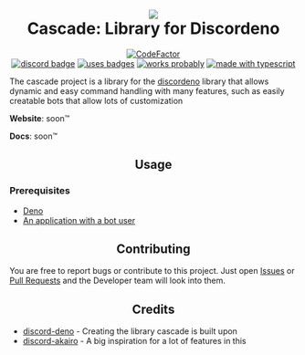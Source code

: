 <h1 align = "center">
    <img src="https://cdn.discordapp.com/attachments/807406629070700584/807601297590059038/imageedit_1_3499097741.png">
    <br>
    Cascade: Library for Discordeno
</h1>

<div align="center">

[![CodeFactor](https://www.codefactor.io/repository/github/tymanwastaken/cascade/badge)](https://www.codefactor.io/repository/github/tymanwastaken/cascade)
<br>
[![discord badge](https://img.shields.io/badge/Join%20the-Discord-blue?style=for-the-badge)](https://discord.gg/Dsue9NYRZs)
[![uses badges](https://img.shields.io/badge/Uses-Badges-yellow?style=for-the-badge)](https://shields.io)
[![works probably](https://img.shields.io/badge/Works-Probably-green?style=for-the-badge)](https://shields.io)
[![made with typescript](https://img.shields.io/badge/Made%20With-Typescript-orange?style=for-the-badge)](https://www.typescriptlang.org/)
</div>

The cascade project is a library for the [discordeno](https://github.com/discordeno/discordeno) library that allows dynamic and easy command handling with many features, such as easily creatable bots that allow lots of customization

**Website**: soon™

**Docs**: soon™

<h2 align="center">Usage</h2>

<h3>Prerequisites</h3>

- <a href="https://deno.land/">Deno</a>
- <a href="https://discord.com/developers/applications">An application with a bot user</a>

<h2 align="center">Contributing</h2>

You are free to report bugs or contribute to this project. Just open <a href="https://github.com/TymanWasTaken/cascade/issues">Issues</a> or <a href="https://github.com/TymanWasTaken/cascade/pulls">Pull Requests</a> and the Developer team will look into them.

<h2 align="center">Credits</h2>

- <a href="https://github.com/discordeno/discordeno">discord-deno</a> - Creating the library cascade is built upon
- <a href="https://discord-akairo.github.io/">discord-akairo</a> - A big inspiration for a lot of features in this

